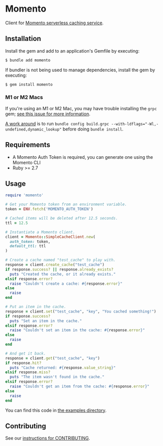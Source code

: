 # Momento

Client for [Momento serverless caching service](https://www.gomomento.com/).

## Installation

Install the gem and add to an application's Gemfile by executing:

```sh
$ bundle add momento
```

If bundler is not being used to manage dependencies, install the gem by executing:

```sh
$ gem install momento
```

### M1 or M2 Macs

If you're using an M1 or M2 Mac, you may have trouble installing the `grpc` gem; [see this issue for more information](https://github.com/grpc/grpc/issues/31215).

[A work around](https://github.com/grpc/grpc/pull/31151#issuecomment-1310321807) is to run `bundle config build.grpc --with-ldflags="-Wl,-undefined,dynamic_lookup"` before doing `bundle install`.

## Requirements

* A Momento Auth Token is required, you can generate one using the Momento CLI
* Ruby >= 2.7

## Usage

```ruby
require 'momento'

# Get your Momento token from an environment variable.
token = ENV.fetch('MOMENTO_AUTH_TOKEN')

# Cached items will be deleted after 12.5 seconds.
ttl = 12.5

# Instantiate a Momento client.
client = Momento::SimpleCacheClient.new(
  auth_token: token,
  default_ttl: ttl
)

# Create a cache named "test_cache" to play with.
response = client.create_cache("test_cache")
if response.success? || response.already_exists?
  puts "Created the cache, or it already exists."
elsif response.error?
  raise "Couldn't create a cache: #{response.error}"
else
  raise
end

# Put an item in the cache.
response = client.set("test_cache", "key", "You cached something!")
if response.success?
  puts "Set an item in the cache."
elsif response.error?
  raise "Couldn't set an item in the cache: #{response.error}"
else
  raise
end

# And get it back.
response = client.get("test_cache", "key")
if response.hit?
  puts "Cache returned: #{response.value_string}"
elsif response.miss?
  puts "The item wasn't found in the cache."
elsif response.error?
  raise "Couldn't get an item from the cache: #{response.error}"
else
  raise
end
```

You can find this code in [the examples directory](https://github.com/momentohq/client-sdk-ruby/tree/main/examples).

## Contributing

See our [instructions for CONTRIBUTING](https://github.com/momentohq/client-sdk-ruby/blob/main/CONTRIBUTING.md).
